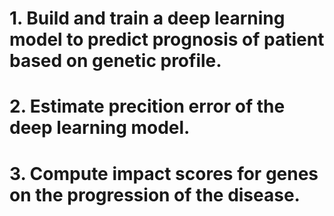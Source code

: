 # 1. Build and train a deep learning model to predict prognosis of patient based on genetic profile.
# 2. Estimate precition error of the deep learning model.
# 3. Compute impact scores for genes on the progression of the disease.

